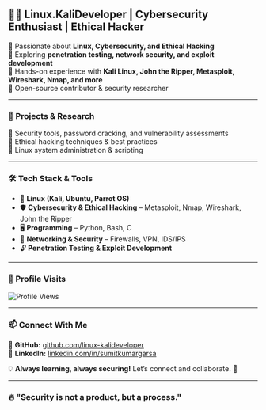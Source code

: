 ## 👨‍💻 Linux.KaliDeveloper | Cybersecurity Enthusiast | Ethical Hacker  

🔹 Passionate about **Linux, Cybersecurity, and Ethical Hacking**  
🔹 Exploring **penetration testing, network security, and exploit development**  
🔹 Hands-on experience with **Kali Linux, John the Ripper, Metasploit, Wireshark, Nmap, and more**  
🔹 Open-source contributor & security researcher  

---

### 🚀 Projects & Research  
🔹 Security tools, password cracking, and vulnerability assessments  
🔹 Ethical hacking techniques & best practices  
🔹 Linux system administration & scripting  

---

### 🛠 Tech Stack & Tools  
- 🐧 **Linux (Kali, Ubuntu, Parrot OS)**  
- 🛡 **Cybersecurity & Ethical Hacking** – Metasploit, Nmap, Wireshark, John the Ripper  
- 🖥 **Programming** – Python, Bash, C  
- 🔗 **Networking & Security** – Firewalls, VPN, IDS/IPS  
- 🔓 **Penetration Testing & Exploit Development**  

---

### 👀 Profile Visits  
![Profile Views](https://komarev.com/ghpvc/?username=linux-kalideveloper&color=blue&style=flat)  

---

### 📫 Connect With Me  
🔗 **GitHub:** [github.com/linux-kalideveloper](https://github.com/linux-kalideveloper)  
🔗 **LinkedIn:** [linkedin.com/in/sumitkumargarsa](https://linkedin.com/in/sumitkumargarsa)  

💡 **Always learning, always securing!** Let’s connect and collaborate. 🚀  

---

### 🔥 "Security is not a product, but a process."

